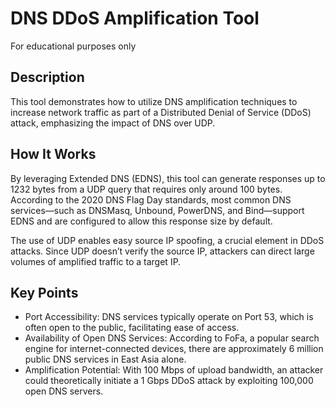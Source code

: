 # DNS DDoS Amplification Tool

For educational purposes only
## Description

This tool demonstrates how to utilize DNS amplification techniques to increase network traffic as part of a Distributed Denial of Service (DDoS) attack, emphasizing the impact of DNS over UDP.
## How It Works

By leveraging Extended DNS (EDNS), this tool can generate responses up to 1232 bytes from a UDP query that requires only around 100 bytes. According to the 2020 DNS Flag Day standards, most common DNS services—such as DNSMasq, Unbound, PowerDNS, and Bind—support EDNS and are configured to allow this response size by default.

The use of UDP enables easy source IP spoofing, a crucial element in DDoS attacks. Since UDP doesn’t verify the source IP, attackers can direct large volumes of amplified traffic to a target IP.
## Key Points

- Port Accessibility: DNS services typically operate on Port 53, which is often open to the public, facilitating ease of access.
- Availability of Open DNS Services: According to FoFa, a popular search engine for internet-connected devices, there are approximately 6 million public DNS services in East Asia alone.
- Amplification Potential: With 100 Mbps of upload bandwidth, an attacker could theoretically initiate a 1 Gbps DDoS attack by exploiting 100,000 open DNS servers.
